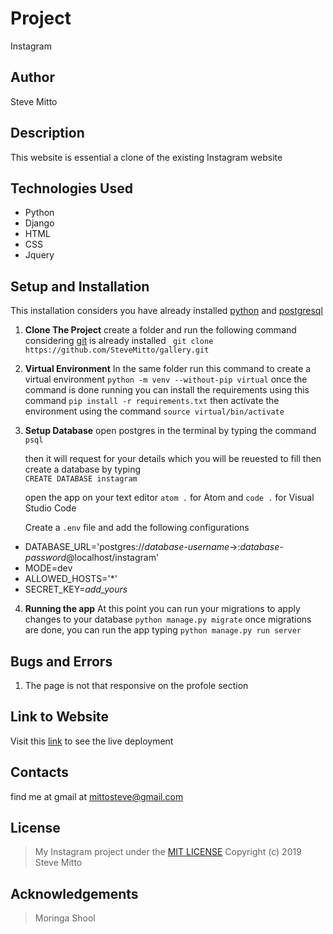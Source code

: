 


# Project
Instagram

## Author
Steve Mitto

## Description
This website is essential a clone of the existing Instagram website

## Technologies Used
* Python
* Django
* HTML
* CSS
* Jquery

## Setup and Installation
This installation considers you have already installed [python](https://linuxize.com/post/how-to-install-python-3-7-on-ubuntu-18-04/) and [postgresql](https://www.postgresql.org/download/)

1. **Clone The Project**
	create a folder and run the following command considering [git](https://gist.github.com/derhuerst/1b15ff4652a867391f03)	is already installed
 ` git clone https://github.com/SteveMitto/gallery.git`

2. **Virtual Environment**
 In the same folder run this command to create a virtual environment
    `python -m venv --without-pip virtual`
  once the command is done running you can install the requirements using this command
  `pip install -r requirements.txt`
  then activate the environment using the command `source virtual/bin/activate`
  3. **Setup Database**
     open postgres in the terminal by typing the command ` psql`

     then it will request for your details which you will be reuested to fill
     then create a database by typing  
     `CREATE DATABASE instagram `

     open the app on your text editor
	`atom .`  for Atom and `code .` for Visual Studio Code

		Create a `.env` file and add the following configurations
 - DATABASE_URL='postgres://*database-username*->:*database-password*@localhost/instagram'
- MODE=dev
-  ALLOWED_HOSTS='*'
- SECRET_KEY=*add_yours*
4. **Running the app**
  At this point you can run your migrations to apply changes to your database
  `python manage.py migrate`
  once migrations are done, you can run the app typing
   `python manage.py run server`

## Bugs and Errors

 1. The page is not that responsive on the profole section

## Link to Website
Visit this [link](https://n0t1nstagramm.herokuapp.com/) to see the live deployment

## Contacts
find me at gmail at mittosteve@gmail.com

## License
> My Instagram project under the [MIT LICENSE](https://github.com/SteveMitto/instagram/blob/master/LICENSE)
Copyright (c) 2019 Steve Mitto

## Acknowledgements

> Moringa Shool
